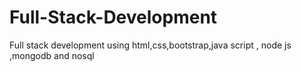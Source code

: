 # Full-Stack-Development
Full stack development using html,css,bootstrap,java script , node js ,mongodb and nosql
